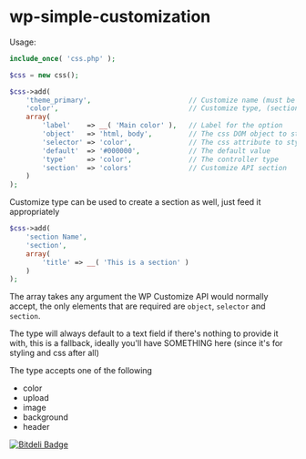wp-simple-customization
=======================

Usage:
```php
include_once( 'css.php' );

$css = new css();

$css->add(
    'theme_primary',                        // Customize name (must be unique)
    'color',                                // Customize type, (section or whatever you want, only section has a custom use at this point)
    array(
        'label'    => __( 'Main color' ),	// Label for the option
        'object'   => 'html, body',         // The css DOM object to style
        'selector' => 'color',              // The css attribute to style
        'default'  => '#000000',            // The default value
        'type'     => 'color',              // The controller type
        'section'  => 'colors'              // Customize API section
    )
);
```

Customize type can be used to create a section as well, just feed it appropriately
```php
$css->add(
	'section Name',
	'section',
	array(
		'title' => __( 'This is a section' )
	)
);
```

The array takes any argument the WP Customize API would normally accept, the only elements that are required are `object`, `selector` and `section`.

The type will always default to a text field if there's nothing to provide it with, this is a fallback, ideally you'll have SOMETHING here (since it's for styling and css after all)

The type accepts one of the following
 - color
 - upload
 - image
 - background
 - header

[![Bitdeli Badge](https://d2weczhvl823v0.cloudfront.net/Clorith/wp-simple-customization/trend.png)](https://bitdeli.com/free "Bitdeli Badge")

